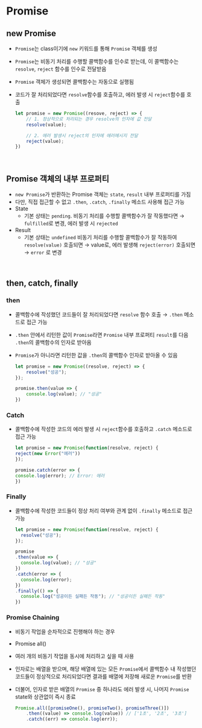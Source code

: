 # Promise

## new Promise

- `Promise`는 class이기에 `new` 키워드를 통해 `Promise` 객체를 생성
- `Promise`는 비동기 처리를 수행할 콜백함수를 인수로 받는데, 이 콜백함수는 `resolve`, `reject` 함수를 인수로 전달받음
- `Promise` 객체가 생성되면 콜백함수는 자동으로 실행됨
- 코드가 잘 처리되었다면 `resolve`함수를 호출하고, 에러 발생 시 `reject`함수를 호출

    ```javascript
    let promise = new Promise((resove, reject) => {
        // 1. 정상적으로 처리되는 경우 resolve의 인자에 값 전달
        resolve(value);

        // 2. 에러 발생시 reject의 인자에 에러메시지 전달
        reject(value);
    })
    ```

<br/>

## Promise 객체의 내부 프로퍼티

- `new Promise`가 반환하는 Promise 객체는 `state`, `result` 내부 프로퍼티를 가짐
- 다만, 직접 접근할 수 없고 `.then`, `.catch`, `.finally` 메소드 사용해 접근 가능
- State
  - 기본 상태는 `pending`. 비동기 처리를 수행할 콜백함수가 잘 작동했다면 → `fulfilled`로 변경, 에러 발생 시 `rejected`
- Result
  - 기본 상태는 `undefined` 비동기 처리를 수행할 콜백함수가 잘 작동하여 `resolve(value)` 호출되면 → value로, 에러 발생해 `reject(error)` 호출되면 → `error` 로 변경

<br/>

## then, catch, finally

### then

- 콜백함수에 작성했던 코드들이 잘 처리되었다면 `resolve` 함수 호출 → `.then` 메소드로 접근 가능
- `.then` 안에서 리턴한 값이 `Promise`라면 `Promise` 내부 프로퍼티 `result`를 다음 `.then`의 콜백함수의 인자로 받아옴
- `Promise`가 아니라면 리턴한 값을 `.then`의 콜백함수 인자로 받아올 수 있음

    ```javascript
    let promise = new Promise((resolve, reject) => {
        resolve("성공");
    });

    promise.then(value => {
        console.log(value); // "성공"
    })
    ```

### Catch

- 콜백함수에 작성한 코드의 에러 발생 시 `reject`함수를 호출하고 `.catch` 메소드로 접근 가능

    ```javascript
    let promise = new Promise(function(resolve, reject) {
    reject(new Error("에러"))
    });

    promise.catch(error => {
    console.log(error); // Error: 에러
    })
    ```

### Finally

- 콜백함수에 작성한 코드들이 정상 처리 여부와 관계 없이 `.finally` 메소드로 접근 가능

  ```javascript
  let promise = new Promise(function(resolve, reject) {
    resolve("성공");
  });

  promise
  .then(value => {
    console.log(value); // "성공"
  })
  .catch(error => {
    console.log(error);
  })
  .finally(() => {
    console.log("성공이든 실패든 작동"); // "성공이든 실패든 작동"
  })
  ```

### Promise Chaining

- 비동기 작업을 순차적으로 진행해야 하는 경우
- Promise all()
- 여러 개의 비동기 작업을 동시에 처리하고 싶을 때 사용
- 인자로는 배열을 받으며, 해당 배열에 있는 모든 `Promise`에서 콜백함수 내 작성했던 코드들이 정상적으로 처리되었다면 결과를 배열에 저장해 새로운 `Promise`를 반환
- 더불어, 인자로 받은 배열의 `Promise` 중 하나라도 에러 발생 시, 나머지 `Promise` state와 상관없이 즉시 종료

    ```javascript
    Promise.all([promiseOne(), promiseTwo(), promiseThree()])
        .then((value) => console.log(value)) // ['1초', '2초', '3초']
        .catch((err) => console.log(err));
    ```
